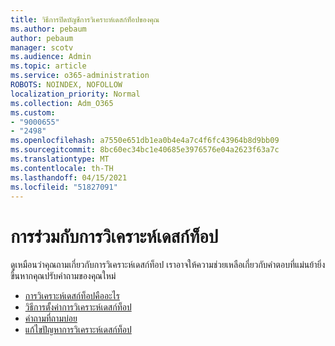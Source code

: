 ```yaml
---
title: วิธีการปิดบัญชีการวิเคราะห์เดสก์ท็อปของคุณ
ms.author: pebaum
author: pebaum
manager: scotv
ms.audience: Admin
ms.topic: article
ms.service: o365-administration
ROBOTS: NOINDEX, NOFOLLOW
localization_priority: Normal
ms.collection: Adm_O365
ms.custom:
- "9000655"
- "2498"
ms.openlocfilehash: a7550e651db1ea0b4e4a7c4f6fc43964b8d9bb09
ms.sourcegitcommit: 8bc60ec34bc1e40685e3976576e04a2623f63a7c
ms.translationtype: MT
ms.contentlocale: th-TH
ms.lasthandoff: 04/15/2021
ms.locfileid: "51827091"
---
```

# <a name="working-with-desktop-analytics"></a>การร่วมกับการวิเคราะห์เดสก์ท็อป

ดูเหมือนว่าคุณถามเกี่ยวกับการวิเคราะห์เดสก์ท็อป เราอาจให้ความช่วยเหลือเกี่ยวกับคําตอบที่แม่นย้ายิ่งขึ้นหากคุณปรับคําถามของคุณใหม่

- [การวิเคราะห์เดสก์ท็อปคืออะไร](https://docs.microsoft.com/configmgr/desktop-analytics/overview)
- [วิธีการตั้งค่าการวิเคราะห์เดสก์ท็อป](https://docs.microsoft.com/configmgr/desktop-analytics/set-up)
- [คำถามที่ถามบ่อย](https://docs.microsoft.com/configmgr/desktop-analytics/faq)
- [แก้ไขปัญหาการวิเคราะห์เดสก์ท็อป](https://docs.microsoft.com/configmgr/desktop-analytics/troubleshooting)